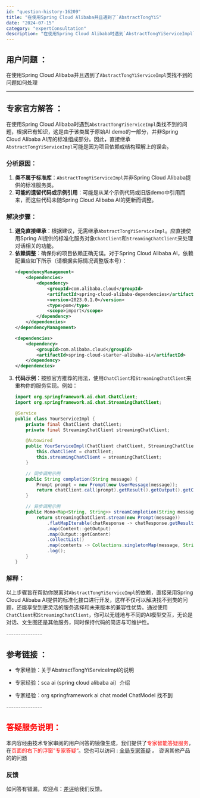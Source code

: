 ```yaml
---
id: "question-history-16209"
title: "在使用Spring Cloud Alibaba并且遇到了`AbstractTongYiS"
date: "2024-07-15"
category: "expertConsultation"
description: "在使用Spring Cloud Alibaba时遇到`AbstractTongYiServiceImpl`类找不到的问题，根据已有知识，这是由于该类属于原始AI demo的一部分，并非Spring Cloud Alibaba AI库的标准组成部分。因此，直接继承`AbstractTongYiServ"
---
```


## 用户问题 ： 
 在使用Spring Cloud Alibaba并且遇到了`AbstractTongYiServiceImpl`类找不到的问题如何处理  

---------------
## 专家官方解答 ：

在使用Spring Cloud Alibaba时遇到`AbstractTongYiServiceImpl`类找不到的问题，根据已有知识，这是由于该类属于原始AI demo的一部分，并非Spring Cloud Alibaba AI库的标准组成部分。因此，直接继承`AbstractTongYiServiceImpl`可能是因为项目依赖或结构理解上的误会。

### 分析原因：
1. **类不属于标准库**：`AbstractTongYiServiceImpl`并非Spring Cloud Alibaba提供的标准服务类。
2. **可能的遗留代码或示例引用**：可能是从某个示例代码或旧版demo中引用而来，而这些代码未随Spring Cloud Alibaba AI的更新而调整。

### 解决步骤：
1. **避免直接继承**：根据建议，无需继承`AbstractTongYiServiceImpl`。应直接使用Spring AI提供的标准化服务对象`ChatClient`和`StreamingChatClient`来处理对话相关的功能。
2. **依赖调整**：确保你的项目依赖正确无误。对于Spring Cloud Alibaba AI，依赖配置应如下所示（请根据实际情况调整版本号）：
   ```xml
   <dependencyManagement>
       <dependencies>
           <dependency>
               <groupId>com.alibaba.cloud</groupId>
               <artifactId>spring-cloud-alibaba-dependencies</artifactId>
               <version>2023.0.1.0</version>
               <type>pom</type>
               <scope>import</scope>
           </dependency>
       </dependencies>
   </dependencyManagement>

   <dependencies>
       <dependency>
           <groupId>com.alibaba.cloud</groupId>
           <artifactId>spring-cloud-starter-alibaba-ai</artifactId>
       </dependency>
   </dependencies>
   ```
3. **代码示例**：按照官方推荐的用法，使用`ChatClient`和`StreamingChatClient`来重构你的服务实现。例如：
   ```java
   import org.springframework.ai.chat.ChatClient;
   import org.springframework.ai.chat.StreamingChatClient;
   
   @Service
   public class YourServiceImpl {
       private final ChatClient chatClient;
       private final StreamingChatClient streamingChatClient;
   
       @Autowired
       public YourServiceImpl(ChatClient chatClient, StreamingChatClient streamingChatClient) {
           this.chatClient = chatClient;
           this.streamingChatClient = streamingChatClient;
       }
   
       // 同步调用示例
       public String completion(String message) {
           Prompt prompt = new Prompt(new UserMessage(message));
           return chatClient.call(prompt).getResult().getOutput().getContent();
       }
   
       // 异步调用示例
       public Mono<Map<String, String>> streamCompletion(String message) {
           return streamingChatClient.stream(new Prompt(message))
               .flatMapIterable(chatResponse -> chatResponse.getResults())
               .map(Content::getOutput)
               .map(Output::getContent)
               .collectList()
               .map(contents -> Collections.singletonMap(message, String.join("", contents)))
               .log();
       }
   }
   ```

### 解释：
以上步骤旨在帮助你脱离对`AbstractTongYiServiceImpl`的依赖，直接采用Spring Cloud Alibaba AI提供的标准化接口进行开发，这样不仅可以解决找不到类的问题，还能享受到更灵活的服务选择和未来版本的兼容性优势。通过使用`ChatClient`和`StreamingChatClient`，你可以无缝地与不同的AI模型交互，无论是对话、文生图还是其他服务，同时保持代码的简洁与可维护性。


<font color="#949494">---------------</font> 


## 参考链接 ：

* 专家经验：关于AbstractTongYiServiceImpl的说明 
 
 * 专家经验：sca ai (spring cloud alibaba ai）介绍 
 
 * 专家经验：org springframework ai chat model ChatModel 找不到 


 <font color="#949494">---------------</font> 
 


## <font color="#FF0000">答疑服务说明：</font> 

本内容经由技术专家审阅的用户问答的镜像生成，我们提供了<font color="#FF0000">专家智能答疑服务</font>，在<font color="#FF0000">页面的右下的浮窗”专家答疑“</font>。您也可以访问 : [全局专家答疑](https://answer.opensource.alibaba.com/docs/intro) 。 咨询其他产品的的问题

### 反馈
如问答有错漏，欢迎点：[差评](https://ai.nacos.io/user/feedbackByEnhancerGradePOJOID?enhancerGradePOJOId=16217)给我们反馈。
